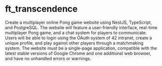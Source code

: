 # ft_transcendence

Create a multiplayer online Pong game website using NestJS, TypeScript, and PostgreSQL. The website will feature a user-friendly interface, real-time multiplayer Pong game, and a chat system for players to communicate. Users will be able to login using the OAuth system of 42 intranet, create a unique profile, and play against other players through a matchmaking system. The website must be a single-page application, compatible with the latest stable versions of Google Chrome and one additional web browser, and have no unhandled errors or warnings.
